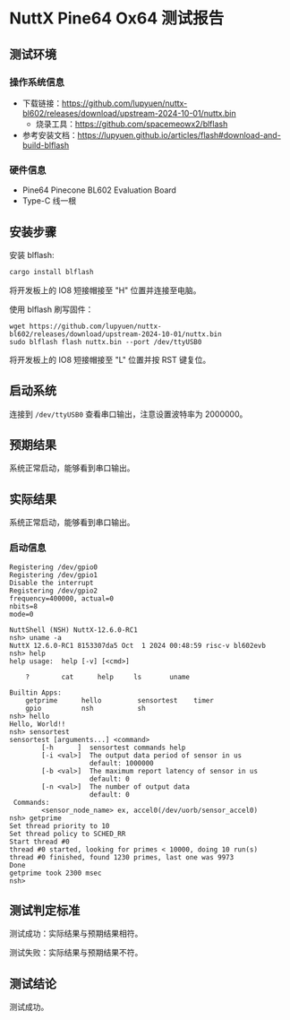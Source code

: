 # NuttX Pine64 Ox64 测试报告

## 测试环境

### 操作系统信息

- 下载链接：https://github.com/lupyuen/nuttx-bl602/releases/download/upstream-2024-10-01/nuttx.bin
  - 烧录工具：https://github.com/spacemeowx2/blflash
- 参考安装文档：https://lupyuen.github.io/articles/flash#download-and-build-blflash

### 硬件信息

- Pine64 Pinecone BL602 Evaluation Board
- Type-C 线一根

## 安装步骤

安装 blflash:

```bash
cargo install blflash
```

将开发板上的 IO8 短接帽接至 "H" 位置并连接至电脑。

使用 blflash 刷写固件：

```
wget https://github.com/lupyuen/nuttx-bl602/releases/download/upstream-2024-10-01/nuttx.bin
sudo blflash flash nuttx.bin --port /dev/ttyUSB0
```

将开发板上的 IO8 短接帽接至 "L" 位置并按 RST 键复位。

## 启动系统

连接到 `/dev/ttyUSB0` 查看串口输出，注意设置波特率为 2000000。

## 预期结果

系统正常启动，能够看到串口输出。

## 实际结果

系统正常启动，能够看到串口输出。

### 启动信息

```log
Registering /dev/gpio0
Registering /dev/gpio1
Disable the interrupt
Registering /dev/gpio2
frequency=400000, actual=0
nbits=8
mode=0

NuttShell (NSH) NuttX-12.6.0-RC1
nsh> uname -a
NuttX 12.6.0-RC1 8153307da5 Oct  1 2024 00:48:59 risc-v bl602evb
nsh> help
help usage:  help [-v] [<cmd>]

    ?        cat      help     ls       uname

Builtin Apps:
    getprime      hello         sensortest    timer
    gpio          nsh           sh
nsh> hello
Hello, World!!
nsh> sensortest
sensortest [arguments...] <command>
        [-h      ]  sensortest commands help
        [-i <val>]  The output data period of sensor in us
                    default: 1000000
        [-b <val>]  The maximum report latency of sensor in us
                    default: 0
        [-n <val>]  The number of output data
                    default: 0
 Commands:
        <sensor_node_name> ex, accel0(/dev/uorb/sensor_accel0)
nsh> getprime
Set thread priority to 10
Set thread policy to SCHED_RR
Start thread #0
thread #0 started, looking for primes < 10000, doing 10 run(s)
thread #0 finished, found 1230 primes, last one was 9973
Done
getprime took 2300 msec
nsh>

```

## 测试判定标准

测试成功：实际结果与预期结果相符。

测试失败：实际结果与预期结果不符。

## 测试结论

测试成功。